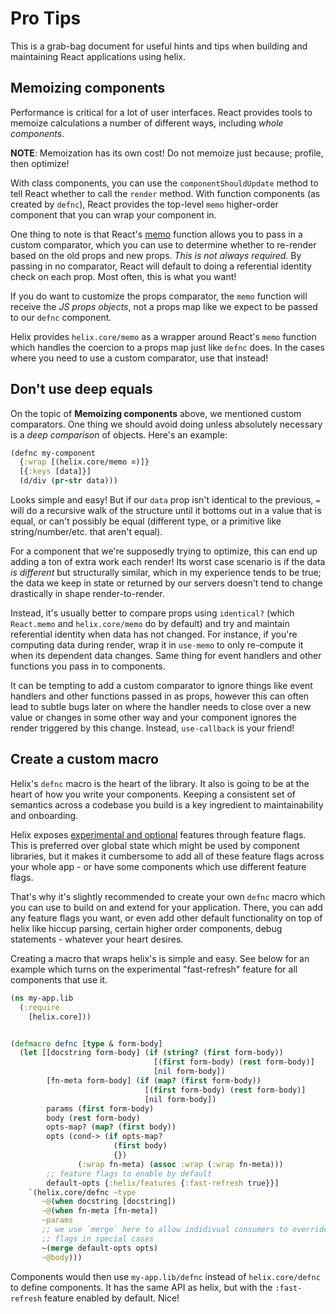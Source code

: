 # Pro Tips

This is a grab-bag document for useful hints and tips when building and
maintaining React applications using helix.


## Memoizing components

Performance is critical for a lot of user interfaces. React provides tools to
memoize calculations a number of different ways, including _whole components_.

**NOTE**: Memoization has its own cost! Do not memoize just because; profile, 
then optimize!

With class components, you can use the `componentShouldUpdate` method to
tell React whether to call the `render` method. With function components (as
created by `defnc`), React provides the top-level `memo` higher-order component
that you can wrap your component in.

One thing to note is that React's [memo](https://reactjs.org/docs/react-api.html#reactmemo)
function allows you to pass in a custom comparator, which you can use to
determine whether to re-render based on the old props and new props. _This is
not always required._ By passing in no comparator, React will default to doing a
referential identity check on each prop. Most often, this is what you want!

If you do want to customize the props comparator, the `memo` function will
receive the _JS props objects_, not a props map like we expect to be passed to
our `defnc` component.

Helix provides `helix.core/memo` as a wrapper around React's `memo` function
which handles the coercion to a props map just like `defnc` does. In the cases
where you need to use a custom comparator, use that instead!


## Don't use deep equals

On the topic of **Memoizing components** above, we mentioned custom comparators.
One thing we should avoid doing unless absolutely necessary is a _deep
comparison_ of objects. Here's an example:

```clojure
(defnc my-component
  {:wrap [(helix.core/memo =)]}
  [{:keys [data]}]
  (d/div (pr-str data)))
```

Looks simple and easy! But if our `data` prop isn't identical to the previous,
`=` will do a recursive walk of the structure until it bottoms out in a value
that is equal, or can't possibly be equal (different type, or a primitive like
string/number/etc. that aren't equal).

For a component that we're supposedly trying to optimize, this can end up adding
a ton of extra work each render! Its worst case scenario is if the data _is
different_ but structurally similar, which in my experience tends to be true;
the data we keep in state or returned by our servers doesn't tend to change
drastically in shape render-to-render.

Instead, it's usually better to compare props using `identical?` (which
`React.memo` and `helix.core/memo` do by default) and try and maintain
referential identity when data has not changed. For instance, if you're
computing data during render, wrap it in `use-memo` to only re-compute it when
its dependent data changes. Same thing for event handlers and other functions
you pass in to components.

It can be tempting to add a custom comparator to ignore things like event
handlers and other functions passed in as props, however this can often lead to
subtle bugs later on where the handler needs to close over a new value or
changes in some other way and your component ignores the render triggered by
this change. Instead, `use-callback` is your friend!


## Create a custom macro

Helix's `defnc` macro is the heart of the library. It also is going to be at the
heart of how you write your components. Keeping a consistent set of semantics
across a codebase you build is a key ingredient to maintainability and
onboarding.

Helix exposes [experimental and optional](./experiments.md) features through
feature flags. This is preferred over global state which might be used by
component libraries, but it makes it cumbersome to add all of these feature
flags across your whole app - or have some components which use different
feature flags.

That's why it's slightly recommended to create your own `defnc` macro which you
can use to build on and extend for your application. There, you can add any
feature flags you want, or even add other default functionality on top of helix
like hiccup parsing, certain higher order components, debug statements - 
whatever your heart desires.

Creating a macro that wraps helix's is simple and easy. See below for an example
which turns on the experimental "fast-refresh" feature for all components that
use it.


```clojure
(ns my-app.lib
  (:require
    [helix.core]))


(defmacro defnc [type & form-body]
  (let [[docstring form-body] (if (string? (first form-body))
                                [(first form-body) (rest form-body)]
                                [nil form-body])
        [fn-meta form-body] (if (map? (first form-body))
                              [(first form-body) (rest form-body)]
                              [nil form-body])
        params (first form-body)
        body (rest form-body)
        opts-map? (map? (first body))
        opts (cond-> (if opts-map?
                       (first body)
                       {})
               (:wrap fn-meta) (assoc :wrap (:wrap fn-meta)))
        ;; feature flags to enable by default
        default-opts {:helix/features {:fast-refresh true}}]
    `(helix.core/defnc ~type
       ~@(when docstring [docstring])
       ~@(when fn-meta [fn-meta])
       ~params
       ;; we use `merge` here to allow indidivual consumers to override feature
       ;; flags in special cases
       ~(merge default-opts opts)
       ~@body)))
```

Components would then use `my-app.lib/defnc` instead of `helix.core/defnc` to
define components. It has the same API as helix, but with the `:fast-refresh`
feature enabled by default. Nice!
